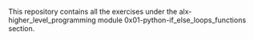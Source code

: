 This repository contains all the exercises under the alx-higher_level_programming module 0x01-python-if_else_loops_functions section.
